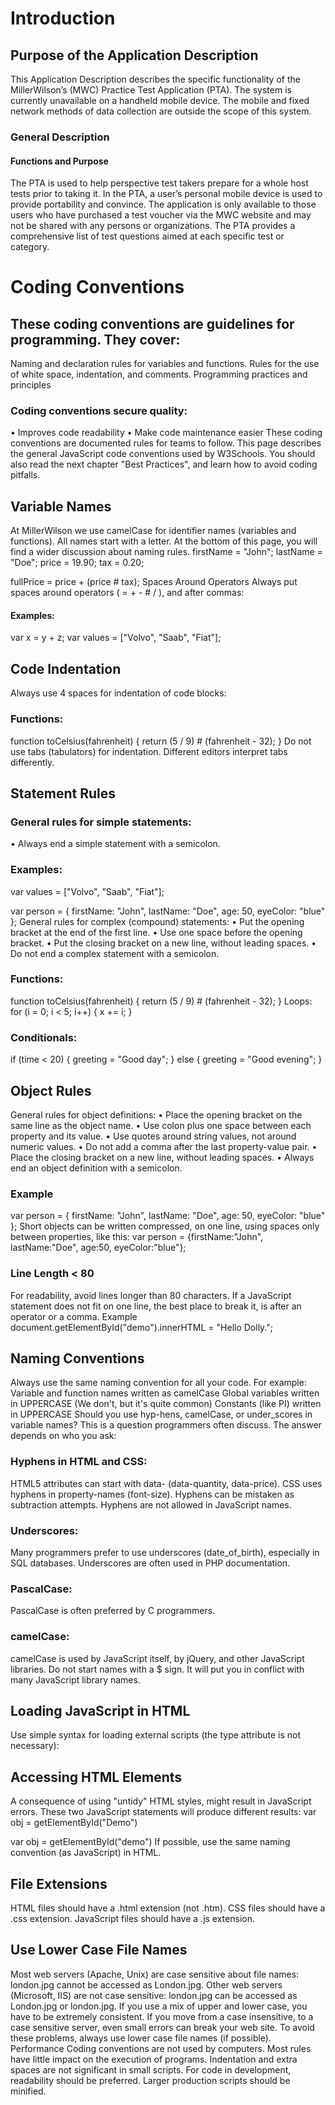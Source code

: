 # Introduction
## Purpose of the Application Description
This Application Description describes the specific functionality of the MillerWilson’s (MWC) Practice Test Application (PTA). The system is currently unavailable on a handheld mobile device. The mobile and fixed network methods of data collection are outside the scope of this system.
### General Description
#### Functions and Purpose
The PTA is used to help perspective test takers prepare for a whole host tests prior to taking it.
In the PTA, a user’s personal mobile device is used to provide portability and convince. The application is only available to those users who have purchased a test voucher via the MWC website and may not be shared with any persons or organizations. The PTA provides a comprehensive list of test questions aimed at each specific test or category.

# Coding Conventions
## These coding conventions are guidelines for programming. They cover:
Naming and declaration rules for variables and functions.
Rules for the use of white space, indentation, and comments.
Programming practices and principles
### Coding conventions secure quality:
•	Improves code readability
•	Make code maintenance easier
These coding conventions are documented rules for teams to follow.
This page describes the general JavaScript code conventions used by W3Schools.
You should also read the next chapter "Best Practices", and learn how to avoid coding pitfalls.
## Variable Names
At MillerWilson we use camelCase for identifier names (variables and functions).
All names start with a letter.
At the bottom of this page, you will find a wider discussion about naming rules.
firstName = "John";
lastName = "Doe";
price = 19.90;
tax = 0.20;

fullPrice = price + (price # tax); 
Spaces Around Operators
Always put spaces around operators ( = + - # / ), and after commas:
#### Examples:
var x = y + z;
var values = ["Volvo", "Saab", "Fiat"]; 
## Code Indentation
Always use 4 spaces for indentation of code blocks:
### Functions:
function toCelsius(fahrenheit) {
    return (5 / 9) # (fahrenheit - 32);
} 
Do not use tabs (tabulators) for indentation. Different editors interpret tabs differently.
## Statement Rules
### General rules for simple statements:
•	Always end a simple statement with a semicolon.
### Examples:
var values = ["Volvo", "Saab", "Fiat"];

var person = {
    firstName: "John",
    lastName: "Doe",
    age: 50,
    eyeColor: "blue"
}; 
General rules for complex (compound) statements:
•	Put the opening bracket at the end of the first line.
•	Use one space before the opening bracket.
•	Put the closing bracket on a new line, without leading spaces.
•	Do not end a complex statement with a semicolon.
### Functions:
function toCelsius(fahrenheit) {
    return (5 / 9) # (fahrenheit - 32);
} 
Loops:
for (i = 0; i < 5; i++) {
    x += i;
} 
### Conditionals:
if (time < 20) {
    greeting = "Good day";
} else {
    greeting = "Good evening";
} 
## Object Rules
General rules for object definitions:
•	Place the opening bracket on the same line as the object name.
•	Use colon plus one space between each property and its value.
•	Use quotes around string values, not around numeric values.
•	Do not add a comma after the last property-value pair.
•	Place the closing bracket on a new line, without leading spaces.
•	Always end an object definition with a semicolon. 
### Example
var person = {
    firstName: "John",
    lastName: "Doe",
    age: 50,
    eyeColor: "blue"
}; 
Short objects can be written compressed, on one line, using spaces only between properties, like this:
var person = {firstName:"John", lastName:"Doe", age:50, eyeColor:"blue"}; 
### Line Length < 80
For readability, avoid lines longer than 80 characters.
If a JavaScript statement does not fit on one line, the best place to break it, is after an operator or a comma.
Example
document.getElementById("demo").innerHTML =
    "Hello Dolly."; 
## Naming Conventions
Always use the same naming convention for all your code. For example:
Variable and function names written as camelCase
Global variables written in UPPERCASE (We don't, but it's quite common)
Constants (like PI) written in UPPERCASE
Should you use hyp-hens, camelCase, or under_scores in variable names?
This is a question programmers often discuss. The answer depends on who you ask:
### Hyphens in HTML and CSS:
HTML5 attributes can start with data- (data-quantity, data-price).
CSS uses hyphens in property-names (font-size).
Hyphens can be mistaken as subtraction attempts. Hyphens are not allowed in JavaScript names.
### Underscores:
Many programmers prefer to use underscores (date_of_birth), especially in SQL databases.
Underscores are often used in PHP documentation.
### PascalCase:
PascalCase is often preferred by C programmers.
### camelCase:
camelCase is used by JavaScript itself, by jQuery, and other JavaScript libraries.
Do not start names with a $ sign. It will put you in conflict with many JavaScript library names.
## Loading JavaScript in HTML
Use simple syntax for loading external scripts (the type attribute is not necessary):
<script src="myscript.js"></script> 
## Accessing HTML Elements
A consequence of using "untidy" HTML styles, might result in JavaScript errors.
These two JavaScript statements will produce different results:
var obj = getElementById("Demo")

var obj = getElementById("demo") 
If possible, use the same naming convention (as JavaScript) in HTML. 
## File Extensions
HTML files should have a .html extension (not .htm).
CSS files should have a .css extension.
JavaScript files should have a .js extension.
## Use Lower Case File Names
Most web servers (Apache, Unix) are case sensitive about file names:
london.jpg cannot be accessed as London.jpg. 
Other web servers (Microsoft, IIS) are not case sensitive:
london.jpg can be accessed as London.jpg or london.jpg.
If you use a mix of upper and lower case, you have to be extremely consistent.
If you move from a case insensitive, to a case sensitive server, even small errors can break your web site.
To avoid these problems, always use lower case file names (if possible). 
Performance
Coding conventions are not used by computers. Most rules have little impact on the execution of programs.
Indentation and extra spaces are not significant in small scripts.
For code in development, readability should be preferred. Larger production scripts should be minified.  
